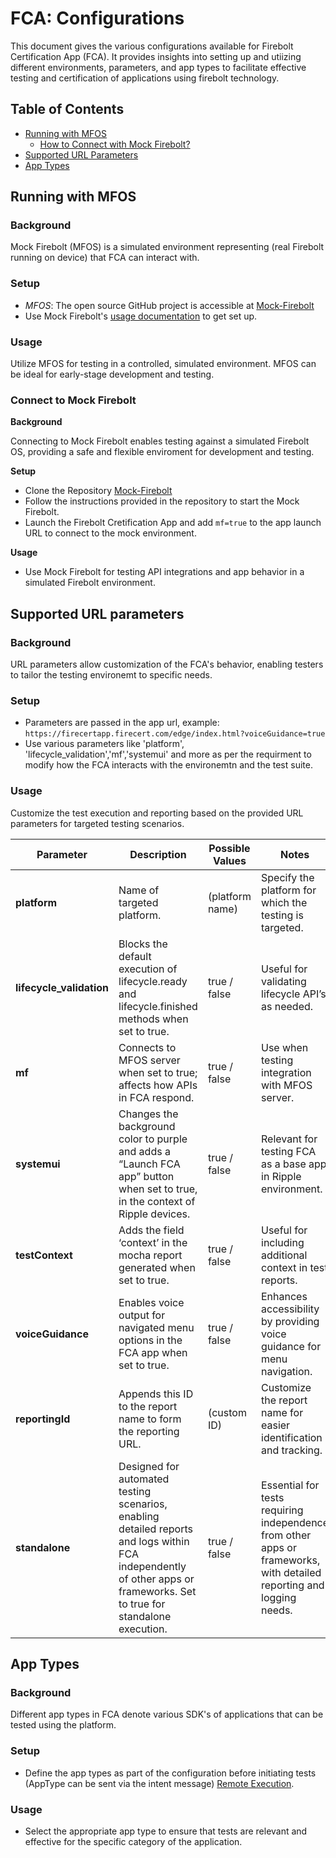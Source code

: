 # FCA: Configurations

This document gives the various configurations available for Firebolt Certification App (FCA). It provides insights into setting up and utiizing different environments, parameters, and app types to facilitate effective testing and certification of applications using firebolt technology. 


## Table of Contents

- [Running with MFOS](#running-with-mfos)
  - [How to Connect with Mock Firebolt?](#connect-to-mock-firebolt)
- [Supported URL Parameters](#supported-url-parameters)
- [App Types](#app-types)

## Running with MFOS

### Background

Mock Firebolt (MFOS) is a simulated environment representing (real Firebolt running on device) that FCA can interact with.

### Setup

- *MFOS*: The open source GitHub project is accessible at [Mock-Firebolt](https://github.com/rdkcentral/mock-firebolt)
- Use Mock Firebolt's [usage documentation](https://github.com/rdkcentral/mock-firebolt#usage-local) to get set up. 

### Usage

Utilize MFOS for testing in a controlled, simulated environment. MFOS can be ideal for early-stage development and testing.

### Connect to Mock Firebolt

**Background**

Connecting to Mock Firebolt enables testing against a simulated Firebolt OS, providing a safe and flexible enviroment for development and testing.

**Setup**

- Clone the Repository [Mock-Firebolt](https://github.com/rdkcentral/mock-firebolt)
- Follow the instructions provided in the repository to start the Mock Firebolt.
- Launch the Firebolt Cretification App and add `mf=true` to the app launch URL to connect to the mock environment.

**Usage**

- Use Mock Firebolt for testing API integrations and app behavior in a simulated Firebolt environment.


## Supported URL parameters


### Background

URL parameters allow customization of the FCA's behavior, enabling testers to tailor the testing environemt to specific needs.

### Setup

- Parameters are passed in the app url, example: `https://firecertapp.firecert.com/edge/index.html?voiceGuidance=true`
- Use various parameters like 'platform', 'lifecycle_validation','mf','systemui' and more as per the requirment to modify how the FCA interacts with the environemtn and the test suite.

### Usage

Customize the test execution and reporting based on the provided URL parameters for targeted testing scenarios.

| Parameter            | Description                                                                                                                                                                  | Possible Values           | Notes                                                                                                               |
|----------------------|------------------------------------------------------------------------------------------------------------------------------------------------------------------------------|---------------------------|---------------------------------------------------------------------------------------------------------------------|
| **platform**         | Name of targeted platform.                                                                                                                                                   | (platform name)           | Specify the platform for which the testing is targeted.                                                             |
| **lifecycle_validation** | Blocks the default execution of lifecycle.ready and lifecycle.finished methods when set to true.                                                                             | true / false              | Useful for validating lifecycle API’s as needed.                                                                    |
| **mf**               | Connects to MFOS server when set to true; affects how APIs in FCA respond.                                                                                                   | true / false              | Use when testing integration with MFOS server.                                                                      |
| **systemui**         | Changes the background color to purple and adds a “Launch FCA app” button when set to true, in the context of Ripple devices.                                                | true / false              | Relevant for testing FCA as a base app in Ripple environment.                                                       |
| **testContext**      | Adds the field ‘context’ in the mocha report generated when set to true.                                                                                                     | true / false              | Useful for including additional context in test reports.                                                             |
| **voiceGuidance**    | Enables voice output for navigated menu options in the FCA app when set to true.                                                                                             | true / false              | Enhances accessibility by providing voice guidance for menu navigation.                                              |
| **reportingId**      | Appends this ID to the report name to form the reporting URL.                                                                                                                | (custom ID)               | Customize the report name for easier identification and tracking.                                                    |
| **standalone**       | Designed for automated testing scenarios, enabling detailed reports and logs within FCA independently of other apps or frameworks. Set to true for standalone execution.     | true / false              | Essential for tests requiring independence from other apps or frameworks, with detailed reporting and logging needs. |

## App Types

### Background

Different app types in FCA denote various SDK's of applications that can be tested using the platform. 

### Setup

- Define the app types as part of the configuration before initiating tests (AppType can be sent via the intent message) [Remote Execution](https://github.com/rdkcentral/firebolt-certification-app/blob/docs/Execution.md#remotely).

### Usage

- Select the appropriate app type to ensure that tests are relevant and effective for the specific category of the application.
